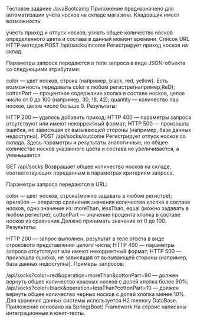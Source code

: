 Тестовое задание JavaBootcamp
Приложение предназначено для автоматизации учёта носков на складе магазина. Кладовщик имеет возможность:

учесть приход и отпуск носков;
узнать общее количество носков определенного цвета и состава в данный момент времени.
Список URL HTTP-методов
POST /api/socks/income
Регистрирует приход носков на склад.

Параметры запроса передаются в теле запроса в виде JSON-объекта со следующими атрибутами:

color — цвет носков, строка (например, black, red, yellow). Есть возможность передавать color в любом регистре(например,ReD);
cottonPart — процентное содержание хлопка в составе носков, целое число от 0 до 100 (например, 30, 18, 42);
quantity — количество пар носков, целое число больше 0.
Результаты:

HTTP 200 — удалось добавить приход;
HTTP 400 — параметры запроса отсутствуют или имеют некорректный формат;
HTTP 500 — произошла ошибка, не зависящая от вызывающей стороны (например, база данных недоступна).
POST /api/socks/outcome
Регистрирует отпуск носков со склада. Здесь параметры и результаты аналогичные, но общее количество носков указанного цвета и состава не увеличивается, а уменьшается.

GET /api/socks
Возвращает общее количество носков на складе, соответствующих переданным в параметрах критериям запроса.

Параметры запроса передаются в URL:

color — цвет носков, строка(можно задавать в любом регистре);
operation — оператор сравнения значения количества хлопка в составе носков, одно значение из: moreThan, lessThan, equal (можно задавать в любом регистре);
cottonPart — значение процента хлопка в составе носков из сравнения.Должно принимать значение от 0 до 100.
Результаты:

HTTP 200 — запрос выполнен, результат в теле ответа в виде строкового представления целого числа;
HTTP 400 — параметры запроса отсутствуют или имеют некорректный формат;
HTTP 500 — произошла ошибка, не зависящая от вызывающей стороны (например, база данных недоступна).
Примеры запросов:

/api/socks?color=red&operation=moreThan&cottonPart=90 — должен вернуть общее количество красных носков с долей хлопка более 90%;
/api/socks?color=black&operation=lessThan?cottonPart=10 — должен вернуть общее количество черных носков с долей хлопка менее 10%.
Для хранения данных системы используется H2 memory DataBase. Приложение основано на Spring(Boot) Framework На сервис написаны интеграционные и юнит-тесты.
